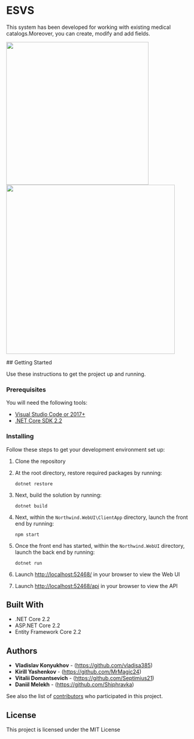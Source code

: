 # ESVS

This system has been developed for working with existing medical catalogs.Moreover, you can create, modify and add fields.
<p float="left">
  <img src="https://pp.userapi.com/c857632/v857632026/145e8/-WbsZrNpPGY.jpg" width="380" />
  <img src="https://pp.userapi.com/c857632/v857632026/145fc/8SH0hCXUaJo.jpg" width="450" /> 
</p>
## Getting Started

Use these instructions to get the project up and running.

### Prerequisites
You will need the following tools:

* [Visual Studio Code or 2017+](https://www.visualstudio.com/downloads/)
* [.NET Core SDK 2.2](https://www.microsoft.com/net/download/dotnet-core/2.2)

### Installing

Follow these steps to get your development environment set up:

  1. Clone the repository
  2. At the root directory, restore required packages by running:
     ```
     dotnet restore
     ```
  3. Next, build the solution by running:
     ```
     dotnet build
     ```
  4. Next, within the `Northwind.WebUI\ClientApp` directory, launch the front end by running:
     ```
     npm start
     ```
  5. Once the front end has started, within the `Northwind.WebUI` directory, launch the back end by running:
     ```
	 dotnet run
	 ```
  5. Launch [http://localhost:52468/](http://localhost:51718/) in your browser to view the Web UI
  
  6. Launch [http://localhost:52468/api](http://localhost:51718/api) in your browser to view the API

## Built With

* .NET Core 2.2
* ASP.NET Core 2.2
* Entity Framework Core 2.2

## Authors

* **Vladislav Konyukhov** - (https://github.com/vladisa385)
* **Kirill Yashenkov** - (https://github.com/MrMagic24)
* **Vitalii Domantsevich** - (https://github.com/Septimius21)
* **Daniil Melekh** - (https://github.com/Shiphravka)

See also the list of [contributors](https://github.com/vladisa385/ESVS/graphs/contributors) who participated in this project.

## License

This project is licensed under the MIT License

